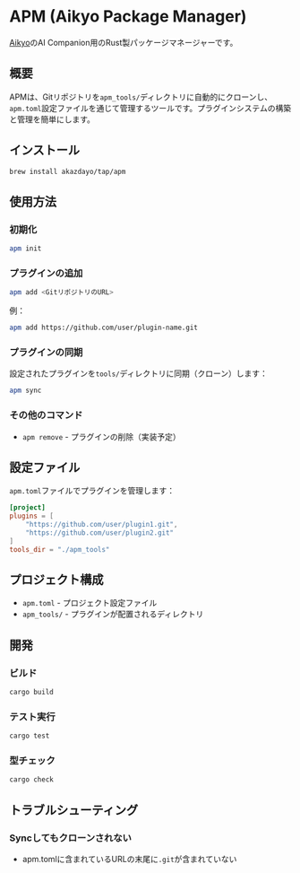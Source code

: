 # APM (Aikyo Package Manager)

[Aikyo](https://github.com/marukun712/aikyo)のAI Companion用のRust製パッケージマネージャーです。

## 概要

APMは、Gitリポジトリを`apm_tools/`ディレクトリに自動的にクローンし、`apm.toml`設定ファイルを通じて管理するツールです。プラグインシステムの構築と管理を簡単にします。

## インストール

```bash
brew install akazdayo/tap/apm
```

## 使用方法

### 初期化

```bash
apm init
```

### プラグインの追加

```bash
apm add <GitリポジトリのURL>
```

例：
```bash
apm add https://github.com/user/plugin-name.git
```

### プラグインの同期

設定されたプラグインを`tools/`ディレクトリに同期（クローン）します：

```bash
apm sync
```

### その他のコマンド

- `apm remove` - プラグインの削除（実装予定）

## 設定ファイル

`apm.toml`ファイルでプラグインを管理します：

```toml
[project]
plugins = [
    "https://github.com/user/plugin1.git",
    "https://github.com/user/plugin2.git"
]
tools_dir = "./apm_tools"
```

## プロジェクト構成
- `apm.toml` - プロジェクト設定ファイル
- `apm_tools/` - プラグインが配置されるディレクトリ

## 開発

### ビルド

```bash
cargo build
```

### テスト実行

```bash
cargo test
```

### 型チェック

```bash
cargo check
```

## トラブルシューティング
### Syncしてもクローンされない
- apm.tomlに含まれているURLの末尾に`.git`が含まれていない
